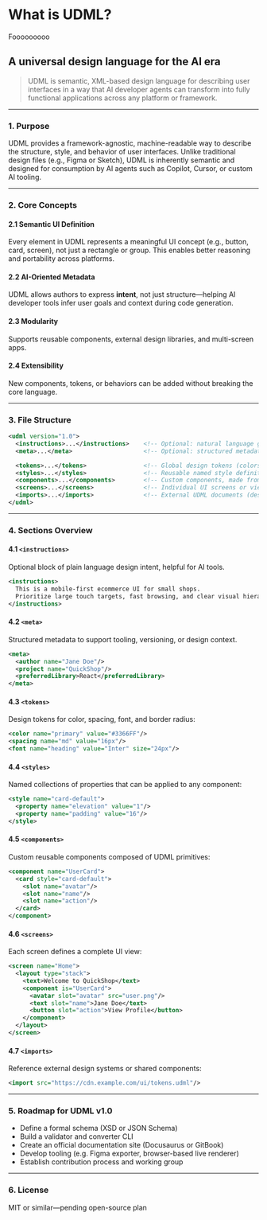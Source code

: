 # What is UDML?


Fooooooooo
## A universal design language for the AI era

> UDML is semantic, XML-based design language for describing user interfaces in a way that AI developer agents can transform into fully functional applications across any platform or framework.

***

### 1. Purpose

UDML provides a framework-agnostic, machine-readable way to describe the structure, style, and behavior of user interfaces. Unlike traditional design files (e.g., Figma or Sketch), UDML is inherently semantic and designed for consumption by AI agents such as Copilot, Cursor, or custom AI tooling.

***

### 2. Core Concepts

#### 2.1 Semantic UI Definition

Every element in UDML represents a meaningful UI concept (e.g., button, card, screen), not just a rectangle or group. This enables better reasoning and portability across platforms.

#### 2.2 AI-Oriented Metadata

UDML allows authors to express **intent**, not just structure—helping AI developer tools infer user goals and context during code generation.

#### 2.3 Modularity

Supports reusable components, external design libraries, and multi-screen apps.

#### 2.4 Extensibility

New components, tokens, or behaviors can be added without breaking the core language.

***

### 3. File Structure

```xml
<udml version="1.0">
  <instructions>...</instructions>    <!-- Optional: natural language guidance for AI agents -->
  <meta>...</meta>                    <!-- Optional: structured metadata -->

  <tokens>...</tokens>                <!-- Global design tokens (colors, spacing, typography) -->
  <styles>...</styles>                <!-- Reusable named style definitions -->
  <components>...</components>        <!-- Custom components, made from base elements -->
  <screens>...</screens>              <!-- Individual UI screens or views -->
  <imports>...</imports>              <!-- External UDML documents (design libraries) -->
</udml>
```

***

### 4. Sections Overview

#### 4.1 `<instructions>`

Optional block of plain language design intent, helpful for AI tools.

```xml
<instructions>
  This is a mobile-first ecommerce UI for small shops.
  Prioritize large touch targets, fast browsing, and clear visual hierarchy.
</instructions>
```

#### 4.2 `<meta>`

Structured metadata to support tooling, versioning, or design context.

```xml
<meta>
  <author name="Jane Doe"/>
  <project name="QuickShop"/>
  <preferredLibrary>React</preferredLibrary>
</meta>
```

#### 4.3 `<tokens>`

Design tokens for color, spacing, font, and border radius:

```xml
<color name="primary" value="#3366FF"/>
<spacing name="md" value="16px"/>
<font name="heading" value="Inter" size="24px"/>
```

#### 4.4 `<styles>`

Named collections of properties that can be applied to any component:

```xml
<style name="card-default">
  <property name="elevation" value="1"/>
  <property name="padding" value="16"/>
</style>
```

#### 4.5 `<components>`

Custom reusable components composed of UDML primitives:

```xml
<component name="UserCard">
  <card style="card-default">
    <slot name="avatar"/>
    <slot name="name"/>
    <slot name="action"/>
  </card>
</component>
```

#### 4.6 `<screens>`

Each screen defines a complete UI view:

```xml
<screen name="Home">
  <layout type="stack">
    <text>Welcome to QuickShop</text>
    <component is="UserCard">
      <avatar slot="avatar" src="user.png"/>
      <text slot="name">Jane Doe</text>
      <button slot="action">View Profile</button>
    </component>
  </layout>
</screen>
```

#### 4.7 `<imports>`

Reference external design systems or shared components:

```xml
<import src="https://cdn.example.com/ui/tokens.udml"/>
```

***

### 5. Roadmap for UDML v1.0

* Define a formal schema (XSD or JSON Schema)
* Build a validator and converter CLI
* Create an official documentation site (Docusaurus or GitBook)
* Develop tooling (e.g. Figma exporter, browser-based live renderer)
* Establish contribution process and working group

***

### 6. License

MIT or similar—pending open-source plan
